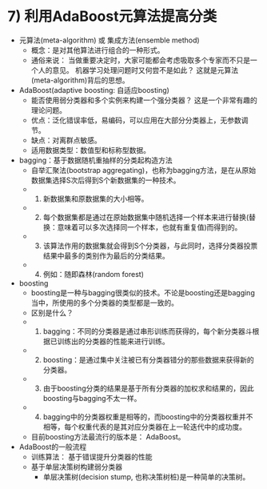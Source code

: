 
# 7) 利用AdaBoost元算法提高分类

* 元算法(meta-algorithm) 或 集成方法(ensemble method)
    * 概念：是对其他算法进行组合的一种形式。
    * 通俗来说： 当做重要决定时，大家可能都会考虑吸取多个专家而不只是一个人的意见。
        机器学习处理问题时又何尝不是如此？ 这就是元算法(meta-algorithm)背后的思想。
* AdaBoost(adaptive boosting: 自适应boosting)
    * 能否使用弱分类器和多个实例来构建一个强分类器？ 这是一个非常有趣的理论问题。
    * 优点：泛化错误率低，易编码，可以应用在大部分分类器上，无参数调节。
    * 缺点：对离群点敏感。
    * 适用数据类型：数值型和标称型数据。
* bagging：基于数据随机重抽样的分类起构造方法
    * 自举汇聚法(bootstrap aggregating)，也称为bagging方法，是在从原始数据集选择S次后得到S个新数据集的一种技术。
    * 1. 新数据集和原数据集的大小相等。
    * 2. 每个数据集都是通过在原始数据集中随机选择一个样本来进行替换(替换：意味着可以多次选择同一个样本，也就有重复值)而得到的。
    * 3. 该算法作用的数据集就会得到S个分类器，与此同时，选择分类器投票结果中最多的类别作为最后的分类结果。
    * 4. 例如：随即森林(random forest)
* boosting
    * boosting是一种与bagging很类似的技术。不论是boosting还是bagging当中，所使用的多个分类器的类型都是一致的。
    * 区别是什么？
    * 1. bagging：不同的分类器是通过串形训练而获得的，每个新分类器斗根据已训练出的分类器的性能来进行训练。
    * 2. boosting：是通过集中关注被已有分类器错分的那些数据来获得新的分类器。
    * 3. 由于boosting分类的结果是基于所有分类器的加权求和结果的，因此boosting与bagging不太一样。
    * 4. bagging中的分类器权重是相等的，而boosting中的分类器权重并不相等，每个权重代表的是其对应分类器在上一轮迭代中的成功度。
    * 目前boosting方法最流行的版本是： AdaBoost。
* AdaBoost的一般流程
    * 训练算法： 基于错误提升分类器的性能
    * 基于单层决策树构建弱分类器
        * 单层决策树(decision stump, 也称决策树桩)是一种简单的决策树。
